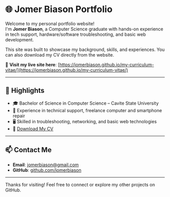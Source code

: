 # 🌐 Jomer Biason Portfolio

Welcome to my personal portfolio website!  
I'm **Jomer Biason**, a Computer Science graduate with hands-on experience in tech support, hardware/software troubleshooting, and basic web development.

This site was built to showcase my background, skills, and experiences. You can also download my CV directly from the website.

🔗 **Visit my live site here**: [https://jomerbiason.github.io/my-curriculum-vitae/](https://jomerbiason.github.io/my-curriculum-vitae/)

---

## 📌 Highlights

- 🎓 Bachelor of Science in Computer Science – Cavite State University  
- 🧰 Experience in technical support, freelance computer and smartphone repair
- 🖥️ Skilled in troubleshooting, networking, and basic web technologies  
- 📄 [Download My CV](https://jomerbiason.github.io/JAB_CV.pdf)

---

## 📫 Contact Me

- **Email**: jomerbiason@gmail.com  
- **GitHub**: [github.com/jomerbiason](https://github.com/jomerbiason)

---

Thanks for visiting! Feel free to connect or explore my other projects on GitHub.

